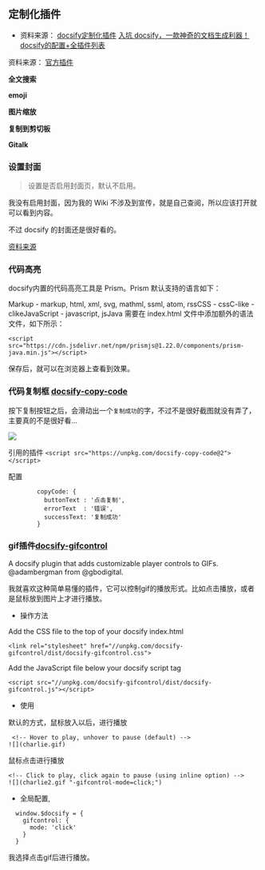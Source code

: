 ## 定制化插件
- 资料来源：
  [docsify定制化插件](https://blog.csdn.net/Lonelyooacz/article/details/103490545)
  [入坑 docsify，一款神奇的文档生成利器！](https://baijiahao.baidu.com/s?id=1683928475208184783&wfr=spider&for=pc)
  [docsify的配置+全插件列表](https://xhhdd.cc/index.php/archives/80/comment-page-1)


资料来源： [官方插件](https://docsify.js.org/#/zh-cn/plugins)

**全文搜索**

**emoji**

**图片缩放**

**复制到剪切板**

**Gitalk**

### 设置封面

> 设置是否启用封面页，默认不启用。

我没有启用封面，因为我的 Wiki 不涉及到宣传，就是自己查阅，所以应该打开就可以看到内容。

不过 docsify 的封面还是很好看的。

[资料来源](https://baijiahao.baidu.com/s?id=1683928475208184783&wfr=spider&for=pc)

### 代码高亮

docsify内置的代码高亮工具是 Prism。Prism 默认支持的语言如下：

Markup - markup, html, xml, svg, mathml, ssml, atom, rssCSS - cssC-like - clikeJavaScript - javascript, jsJava 需要在 index.html 文件中添加额外的语法文件，如下所示：

```
<script src="https://cdn.jsdelivr.net/npm/prismjs@1.22.0/components/prism-java.min.js"></script>
```

保存后，就可以在浏览器上查看到效果。
### 代码复制框 [docsify-copy-code](https://github.com/jperasmus/docsify-copy-code)

按下复制按钮之后，会滑动出一个`复制成功`的字，不过不是很好截图就没有弄了，主要真的不是很好看...

![](https://tva1.sinaimg.cn/large/e6c9d24egy1h0e1wq4ohuj21hc06w3yf.jpg)


引用的插件
`<script src="https://unpkg.com/docsify-copy-code@2"></script>`

配置
```
        copyCode: {
          buttonText : '点击复制',
          errorText  : '错误',
          successText: '复制成功'
        }

```

### gif插件[docsify-gifcontrol](https://gbodigital.github.io/docsify-gifcontrol/#/)

A docsify plugin that adds customizable player controls to GIFs. @adambergman from @gbodigital.

我就喜欢这种简单易懂的插件，它可以控制gif的播放形式。比如点击播放，或者是鼠标放到图片上才进行播放。

- 操作方法

Add the CSS file to the top of your docsify index.html

```
<link rel="stylesheet" href="//unpkg.com/docsify-gifcontrol/dist/docsify-gifcontrol.css">
```

Add the JavaScript file below your docsify script tag

```
<script src="//unpkg.com/docsify-gifcontrol/dist/docsify-gifcontrol.js"></script>
```

- 使用

默认的方式，鼠标放入以后，进行播放

```
 <!-- Hover to play, unhover to pause (default) -->
![](charlie.gif)
```

鼠标点击进行播放

```
<!-- Click to play, click again to pause (using inline option) -->
![](charlie2.gif "-gifcontrol-mode=click;")
```

- 全局配置,

```
  window.$docsify = {
    gifcontrol: {
      mode: 'click'
    }
  }
```

我选择点击gif后进行播放。
```

```